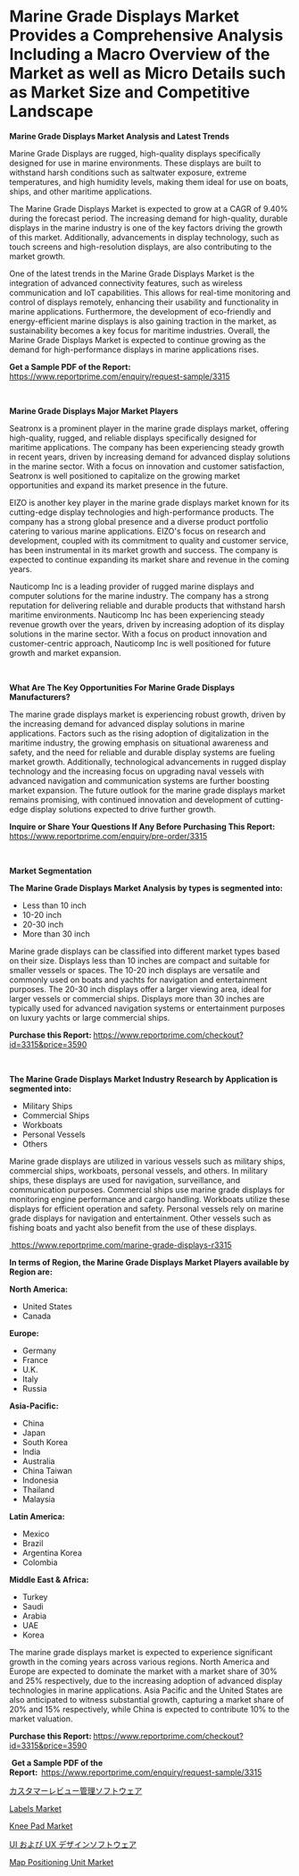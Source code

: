 <p><h1>Marine Grade Displays Market Provides a Comprehensive Analysis Including a Macro Overview of the Market as well as Micro Details such as Market Size and Competitive Landscape</h1></p><p><strong>Marine Grade Displays Market Analysis and Latest Trends</strong></p>
<p><p>Marine Grade Displays are rugged, high-quality displays specifically designed for use in marine environments. These displays are built to withstand harsh conditions such as saltwater exposure, extreme temperatures, and high humidity levels, making them ideal for use on boats, ships, and other maritime applications.</p><p>The Marine Grade Displays Market is expected to grow at a CAGR of 9.40% during the forecast period. The increasing demand for high-quality, durable displays in the marine industry is one of the key factors driving the growth of this market. Additionally, advancements in display technology, such as touch screens and high-resolution displays, are also contributing to the market growth.</p><p>One of the latest trends in the Marine Grade Displays Market is the integration of advanced connectivity features, such as wireless communication and IoT capabilities. This allows for real-time monitoring and control of displays remotely, enhancing their usability and functionality in marine applications. Furthermore, the development of eco-friendly and energy-efficient marine displays is also gaining traction in the market, as sustainability becomes a key focus for maritime industries. Overall, the Marine Grade Displays Market is expected to continue growing as the demand for high-performance displays in marine applications rises.</p></p>
<p><strong>Get a Sample PDF of the Report:&nbsp;</strong> <a href="https://www.reportprime.com/enquiry/request-sample/3315">https://www.reportprime.com/enquiry/request-sample/3315</a></p>
<p>&nbsp;</p>
<p><strong>Marine Grade Displays Major Market Players</strong></p>
<p><p>Seatronx is a prominent player in the marine grade displays market, offering high-quality, rugged, and reliable displays specifically designed for maritime applications. The company has been experiencing steady growth in recent years, driven by increasing demand for advanced display solutions in the marine sector. With a focus on innovation and customer satisfaction, Seatronx is well positioned to capitalize on the growing market opportunities and expand its market presence in the future.</p><p>EIZO is another key player in the marine grade displays market known for its cutting-edge display technologies and high-performance products. The company has a strong global presence and a diverse product portfolio catering to various marine applications. EIZO's focus on research and development, coupled with its commitment to quality and customer service, has been instrumental in its market growth and success. The company is expected to continue expanding its market share and revenue in the coming years.</p><p>Nauticomp Inc is a leading provider of rugged marine displays and computer solutions for the marine industry. The company has a strong reputation for delivering reliable and durable products that withstand harsh maritime environments. Nauticomp Inc has been experiencing steady revenue growth over the years, driven by increasing adoption of its display solutions in the marine sector. With a focus on product innovation and customer-centric approach, Nauticomp Inc is well positioned for future growth and market expansion.</p></p>
<p>&nbsp;</p>
<p><strong>What Are The Key Opportunities For Marine Grade Displays Manufacturers?</strong></p>
<p><p>The marine grade displays market is experiencing robust growth, driven by the increasing demand for advanced display solutions in marine applications. Factors such as the rising adoption of digitalization in the maritime industry, the growing emphasis on situational awareness and safety, and the need for reliable and durable display systems are fueling market growth. Additionally, technological advancements in rugged display technology and the increasing focus on upgrading naval vessels with advanced navigation and communication systems are further boosting market expansion. The future outlook for the marine grade displays market remains promising, with continued innovation and development of cutting-edge display solutions expected to drive further growth.</p></p>
<p><strong>Inquire or Share Your Questions If Any Before Purchasing This Report:</strong> <a href="https://www.reportprime.com/enquiry/pre-order/3315">https://www.reportprime.com/enquiry/pre-order/3315</a></p>
<p>&nbsp;</p>
<p><strong>Market Segmentation</strong></p>
<p><strong>The Marine Grade Displays Market Analysis by types is segmented into:</strong></p>
<p><ul><li>Less than 10 inch</li><li>10-20 inch</li><li>20-30 inch</li><li>More than 30 inch</li></ul></p>
<p><p>Marine grade displays can be classified into different market types based on their size. Displays less than 10 inches are compact and suitable for smaller vessels or spaces. The 10-20 inch displays are versatile and commonly used on boats and yachts for navigation and entertainment purposes. The 20-30 inch displays offer a larger viewing area, ideal for larger vessels or commercial ships. Displays more than 30 inches are typically used for advanced navigation systems or entertainment purposes on luxury yachts or large commercial ships.</p></p>
<p><strong>Purchase this Report:&nbsp;</strong><a href="https://www.reportprime.com/checkout?id=3315&price=3590">https://www.reportprime.com/checkout?id=3315&price=3590</a></p>
<p>&nbsp;</p>
<p><strong>The Marine Grade Displays Market Industry Research by Application is segmented into:</strong></p>
<p><ul><li>Military Ships</li><li>Commercial Ships</li><li>Workboats</li><li>Personal Vessels</li><li>Others</li></ul></p>
<p><p>Marine grade displays are utilized in various vessels such as military ships, commercial ships, workboats, personal vessels, and others. In military ships, these displays are used for navigation, surveillance, and communication purposes. Commercial ships use marine grade displays for monitoring engine performance and cargo handling. Workboats utilize these displays for efficient operation and safety. Personal vessels rely on marine grade displays for navigation and entertainment. Other vessels such as fishing boats and yacht also benefit from the use of these displays.</p></p>
<p><a href="https://www.reportprime.com/marine-grade-displays-r3315">&nbsp;https://www.reportprime.com/marine-grade-displays-r3315</a></p>
<p><strong>In terms of Region, the Marine Grade Displays Market Players available by Region are:</strong></p>
<p>
    <p> <strong> North America: </strong>
        <ul>
            <li>United States</li>
            <li>Canada</li>
        </ul>
        </p> 
    <p> <strong> Europe: </strong>
        <ul>
            <li>Germany</li>
            <li>France</li>
            <li>U.K.</li>
            <li>Italy</li>
            <li>Russia</li>
        </ul>
        </p> 
    <p> <strong> Asia-Pacific: </strong>
        <ul>
            <li>China</li>
            <li>Japan</li>
            <li>South Korea</li>
            <li>India</li>
            <li>Australia</li>
            <li>China Taiwan</li>
            <li>Indonesia</li>
            <li>Thailand</li>
            <li>Malaysia</li>
        </ul>
        </p> 
    <p> <strong> Latin America: </strong>
        <ul>
            <li>Mexico</li>
            <li>Brazil</li>
            <li>Argentina Korea</li>
            <li>Colombia</li>
        </ul>
        </p> 
    <p> <strong> Middle East & Africa: </strong>
        <ul>
            <li>Turkey</li>
            <li>Saudi</li>
            <li>Arabia</li>
            <li>UAE</li>
            <li>Korea</li>
        </ul>
    </p>
    </p>
<p><p>The marine grade displays market is expected to experience significant growth in the coming years across various regions. North America and Europe are expected to dominate the market with a market share of 30% and 25% respectively, due to the increasing adoption of advanced display technologies in marine applications. Asia Pacific and the United States are also anticipated to witness substantial growth, capturing a market share of 20% and 15% respectively, while China is expected to contribute 10% to the market valuation.</p></p>
<p><strong>Purchase this Report: </strong><a href="https://www.reportprime.com/checkout?id=3315&price=3590">https://www.reportprime.com/checkout?id=3315&price=3590</a></p>
<p>&nbsp;<strong>Get a Sample PDF of the Report:&nbsp;&nbsp;</strong><a href="https://www.reportprime.com/enquiry/request-sample/3315">https://www.reportprime.com/enquiry/request-sample/3315</a></p>
<p><strong></strong></p>
<p><p><a href="https://github.com/luffiazaza/Market-Research-Report-List-1/blob/main/956532472925.md">カスタマーレビュー管理ソフトウェア</a></p><p><a href="https://issuu.com/reportprime-2/docs/labels-market-size-2030.pptx">Labels Market</a></p><p><a href="https://issuu.com/reportprime-2/docs/knee-pad-market-size-2030.pptx">Knee Pad Market</a></p><p><a href="https://github.com/one-cool-chick/Market-Research-Report-List-1/blob/main/245199772926.md">UI および UX デザインソフトウェア</a></p><p><a href="https://github.com/changoleonlaverguenzanoexiste/Market-Research-Report-List-3/blob/main/map-positioning-unit-market.md">Map Positioning Unit Market</a></p></p>